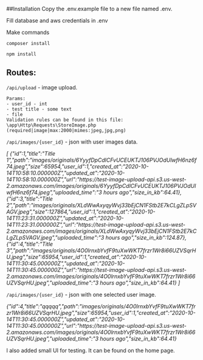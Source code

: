 ##Installation
Copy the .env.example file to a new file named .env.

Fill database and aws credentials in .env

Make commands

`composer install`

`npm install`


## Routes:
`/api/upload` - image upload.

    Params:
    - user_id - int
    - test title - some text
    - file
    Validation rules can be found in this file:
    \app\Http\Requests\StoreImage.php
    (required|image|max:2000|mimes:jpeg,jpg,png)

`/api/images/{user_id}` - json with user images data.

_[
{"id":1,"title":"Title 1","path":"images\/originals\/6YyyfDpCdlCFvUCEUKTJ106PVJOdUlwfH6nz6f74.jpeg","size":65954,"user_id":1,"created_at":"2020-10-14T10:58:10.000000Z","updated_at":"2020-10-14T10:58:10.000000Z","url":"https:\/\/test-image-upload-api.s3.us-west-2.amazonaws.com\/images\/originals\/6YyyfDpCdlCFvUCEUKTJ106PVJOdUlwfH6nz6f74.jpeg","uploaded_time":"3 hours ago","size_in_kb":64.41},
{"id":3,"title":"Title 2","path":"images\/originals\/XLdWwAxyqyWvj33bEjCN1FStb2E7kCLgZLpSVAGV.jpeg","size":127864,"user_id":1,"created_at":"2020-10-14T11:23:31.000000Z","updated_at":"2020-10-14T11:23:31.000000Z","url":"https:\/\/test-image-upload-api.s3.us-west-2.amazonaws.com\/images\/originals\/XLdWwAxyqyWvj33bEjCN1FStb2E7kCLgZLpSVAGV.jpeg","uploaded_time":"3 hours ago","size_in_kb":124.87},
{"id":4,"title":"Title 3","path":"images\/originals\/4O0lrnxbYvfF9tuXwWKT7frzr1Wr8i66UZVSqrHU.jpeg","size":65954,"user_id":1,"created_at":"2020-10-14T11:30:45.000000Z","updated_at":"2020-10-14T11:30:45.000000Z","url":"https:\/\/test-image-upload-api.s3.us-west-2.amazonaws.com\/images\/originals\/4O0lrnxbYvfF9tuXwWKT7frzr1Wr8i66UZVSqrHU.jpeg","uploaded_time":"3 hours ago","size_in_kb":64.41}
]_

`/api/images/{user_id}` - json with  one selected user image.

_{"id":4,"title":"qqqqq","path":"images\/originals\/4O0lrnxbYvfF9tuXwWKT7frzr1Wr8i66UZVSqrHU.jpeg","size":65954,"user_id":1,"created_at":"2020-10-14T11:30:45.000000Z","updated_at":"2020-10-14T11:30:45.000000Z","url":"https:\/\/test-image-upload-api.s3.us-west-2.amazonaws.com\/images\/originals\/4O0lrnxbYvfF9tuXwWKT7frzr1Wr8i66UZVSqrHU.jpeg","uploaded_time":"3 hours ago","size_in_kb":64.41}_


I also added  small UI for testing. It can be found on the home page.
